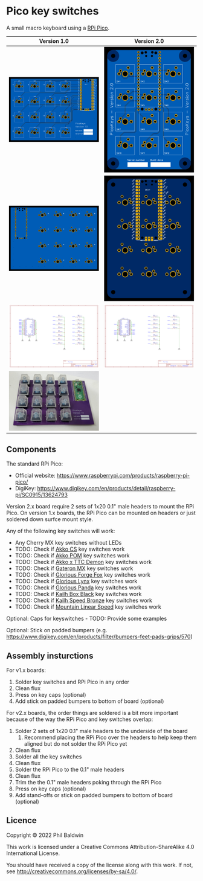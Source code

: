 Pico key switches
=========

A small macro keyboard using a [RPi Pico](https://www.raspberrypi.com/products/raspberry-pi-pico/).

| Version 1.0                                               | Version 2.0                                               |
| --------------------------------------------------------- | --------------------------------------------------------- |
| ![Top of v1.0 board](./Exports-v1.0/Top.svg)              | ![Top of v2.0 board](./Exports-v2.0/Top.svg)              |
| ![Bottom of v1.0 board](./Exports-v1.0/Bottom.svg)        | ![Bottom of v2.0 board](./Exports-v2.0/Bottom.svg)        |
| ![Schematic for v1.0 board](./Exports-v1.0/Schematic.png) | ![Schematic for v2.0 board](./Exports-v2.0/Schematic.png) |
| ![Photo of assembled v1.0 board](../photo-v1.0.jpg)       |                                                           |

Components
----------

The standard RPi Pico:

* Official website: https://www.raspberrypi.com/products/raspberry-pi-pico/
* DigiKey: https://www.digikey.com/en/products/detail/raspberry-pi/SC0915/13624793

Version 2.x board require 2 sets of 1x20 0.1" male headers to mount the RPi Pico. On version 1.x boards, the RPi Pico can be mounted on headers or just soldered down surfce mount style.

Any of the following key switches will work:

* Any Cherry MX key switches without LEDs
* TODO: Check if [Akko CS](https://www.pccasegear.com/products/58938/akko-cs-crystal-blue-switches-45-pack) key switches work
* TODO: Check if [Akko POM](https://www.pccasegear.com/products/58934/akko-pom-brown-switches-45-pack) key switches work
* TODO: Check if [Akko x TTC Demon](https://www.pccasegear.com/products/55511/akko-x-ttc-demon-switches-10-pack) key switches work
* TODO: Check if [Gateron MX](https://www.pccasegear.com/products/47910/gateron-mx-switches-blue-120-pack) key switches work
* TODO: Check if [Glorious Forge Fox](https://www.pccasegear.com/products/58769/glorious-forge-fox-switches-120-pack-lubed) key switches work
* TODO: Check if [Glorious Lynx](https://www.pccasegear.com/products/55150/glorious-lynx-switches-36-pack) key switches work
* TODO: Check if [Glorious Panda](https://www.pccasegear.com/products/51561/glorious-panda-switches-36-pack) key switches work
* TODO: Check if [Kailh Box Black](https://www.pccasegear.com/products/51695/kailh-box-black-switches-120-pack) key switches work
* TODO: Check if [Kailh Speed Bronze](https://www.pccasegear.com/products/51696/kailh-speed-bronze-switches-120-pack) key switches work
* TODO: Check if [Mountain Linear Speed](https://www.pccasegear.com/products/57926/mountain-linear-speed-switches-110-pack-lubed) key switches work

Optional: Caps for keyswitches - TODO: Provide some examples

Optional: Stick on padded bumpers (e.g. https://www.digikey.com/en/products/filter/bumpers-feet-pads-grips/570)

Assembly insturctions
---------------------

For v1.x boards:

1. Solder key switches and RPi Pico in any order
2. Clean flux
3. Press on key caps (optional)
4. Add stick on padded bumpers to bottom of board (optional)

For v2.x boards, the order things are soldered is a bit more important because of the way the RPi Pico and key switches overlap:

1. Solder 2 sets of 1x20 0.1" male headers to the underside of the board
   1. Recommend placing the RPi Pico over the headers to help keep them aligned but do not solder the RPi Pico yet
2. Clean flux
3. Solder all the key switches
4. Clean flux
5. Solder the RPi Pico to the 0.1" male headers
6. Clean flux
7. Trim the the 0.1" male headers poking through the RPi Pico
8. Press on key caps (optional)
9. Add stand-offs or stick on padded bumpers to bottom of board (optional)

Licence
-------

Copyright © 2022 Phil Baldwin

This work is licensed under a Creative Commons Attribution-ShareAlike 4.0 International License.

You should have received a copy of the license along with this work. If not, see http://creativecommons.org/licenses/by-sa/4.0/.
